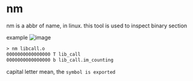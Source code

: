# nm

nm is a abbr of name, in linux. this tool is used to inspect binary section 

example
![image](/assets/4f3419224cc1bad6fb206703e4368ae14a707baf08bc1fb4d503fd727561ea7bff2d03d064a8870cdc6151d9d159198af2ba464c916a1a8604f81056.png)


```txt
> nm libcall.o
0000000000000000 T lib_call
0000000000000000 b lib_call.im_counting
```

capital letter mean, the `symbol is exported`